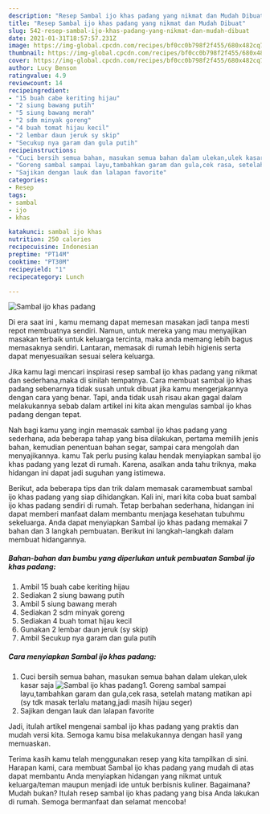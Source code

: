 ```yaml
---
description: "Resep Sambal ijo khas padang yang nikmat dan Mudah Dibuat"
title: "Resep Sambal ijo khas padang yang nikmat dan Mudah Dibuat"
slug: 542-resep-sambal-ijo-khas-padang-yang-nikmat-dan-mudah-dibuat
date: 2021-01-31T18:57:57.231Z
image: https://img-global.cpcdn.com/recipes/bf0cc0b798f2f455/680x482cq70/sambal-ijo-khas-padang-foto-resep-utama.jpg
thumbnail: https://img-global.cpcdn.com/recipes/bf0cc0b798f2f455/680x482cq70/sambal-ijo-khas-padang-foto-resep-utama.jpg
cover: https://img-global.cpcdn.com/recipes/bf0cc0b798f2f455/680x482cq70/sambal-ijo-khas-padang-foto-resep-utama.jpg
author: Lucy Benson
ratingvalue: 4.9
reviewcount: 14
recipeingredient:
- "15 buah cabe keriting hijau"
- "2 siung bawang putih"
- "5 siung bawang merah"
- "2 sdm minyak goreng"
- "4 buah tomat hijau kecil"
- "2 lembar daun jeruk sy skip"
- "Secukup nya garam dan gula putih"
recipeinstructions:
- "Cuci bersih semua bahan, masukan semua bahan dalam ulekan,ulek kasar saja"
- "Goreng sambal sampai layu,tambahkan garam dan gula,cek rasa, setelah matang matikan api (sy tdk masak terlalu matang,jadi masih hijau seger)"
- "Sajikan dengan lauk dan lalapan favorite"
categories:
- Resep
tags:
- sambal
- ijo
- khas

katakunci: sambal ijo khas 
nutrition: 250 calories
recipecuisine: Indonesian
preptime: "PT14M"
cooktime: "PT30M"
recipeyield: "1"
recipecategory: Lunch

---
```



![Sambal ijo khas padang](https://img-global.cpcdn.com/recipes/bf0cc0b798f2f455/680x482cq70/sambal-ijo-khas-padang-foto-resep-utama.jpg)

Di era  saat ini , kamu memang dapat memesan masakan jadi tanpa mesti repot membuatnya sendiri. Namun, untuk mereka yang mau menyajikan masakan terbaik untuk keluarga tercinta, maka anda memang lebih bagus memasaknya sendiri. Lantaran, memasak di rumah lebih higienis serta dapat menyesuaikan sesuai selera keluarga.

Jika kamu lagi mencari inspirasi resep sambal ijo khas padang yang nikmat dan sederhana,maka di sinilah tempatnya. Cara membuat sambal ijo khas padang  sebenarnya tidak susah untuk dibuat jika kamu mengerjakannya dengan cara yang benar. Tapi, anda tidak usah risau akan gagal dalam melakukannya 
sebab dalam artikel ini kita akan mengulas sambal ijo khas padang dengan tepat.  



Nah bagi kamu yang ingin memasak sambal ijo khas padang yang sederhana, ada beberapa tahap yang bisa dilakukan, pertama memilih jenis bahan, kemudian penentuan bahan segar, sampai cara mengolah dan menyajikannya. kamu Tak perlu pusing kalau hendak menyiapkan sambal ijo khas padang yang lezat di rumah. Karena, asalkan anda  tahu triknya, maka hidangan ini dapat jadi suguhan yang istimewa.

Berikut, ada beberapa tips dan trik dalam memasak caramembuat sambal ijo khas padang yang siap dihidangkan. Kali ini, mari kita coba buat sambal ijo khas padang sendiri di rumah. Tetap berbahan sederhana, hidangan ini dapat memberi manfaat dalam membantu menjaga kesehatan tubuhmu sekeluarga. Anda dapat menyiapkan Sambal ijo khas padang memakai 7 bahan dan 3 langkah pembuatan. Berikut ini langkah-langkah dalam membuat hidangannya.

<!--inarticleads1-->

##### Bahan-bahan dan bumbu yang diperlukan untuk pembuatan Sambal ijo khas padang:

1. Ambil 15 buah cabe keriting hijau
1. Sediakan 2 siung bawang putih
1. Ambil 5 siung bawang merah
1. Sediakan 2 sdm minyak goreng
1. Sediakan 4 buah tomat hijau kecil
1. Gunakan 2 lembar daun jeruk (sy skip)
1. Ambil Secukup nya garam dan gula putih




<!--inarticleads2-->

##### Cara menyiapkan Sambal ijo khas padang:

1. Cuci bersih semua bahan, masukan semua bahan dalam ulekan,ulek kasar saja
<img src="https://img-global.cpcdn.com/steps/922e7d7b957785dd/160x128cq70/sambal-ijo-khas-padang-langkah-memasak-1-foto.jpg" alt="Sambal ijo khas padang">1. Goreng sambal sampai layu,tambahkan garam dan gula,cek rasa, setelah matang matikan api (sy tdk masak terlalu matang,jadi masih hijau seger)
1. Sajikan dengan lauk dan lalapan favorite




Jadi, itulah artikel mengenai  sambal ijo khas padang  yang praktis dan mudah versi kita. Semoga kamu bisa melakukannya dengan hasil yang memuaskan. 

Terima kasih kamu telah menggunakan resep yang kita tampilkan di sini. Harapan kami, cara membuat  Sambal ijo khas padang yang mudah di atas dapat membantu Anda menyiapkan hidangan yang nikmat untuk keluarga/teman maupun menjadi ide untuk berbisnis kuliner. Bagaimana? Mudah bukan? Itulah resep sambal ijo khas padang yang bisa Anda lakukan di rumah. Semoga bermanfaat dan selamat mencoba!

